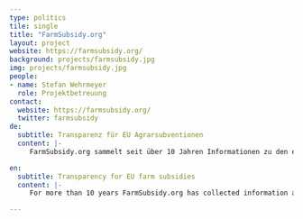 ```yaml
---
type: politics
tile: single
title: "FarmSubsidy.org"
layout: project
website: https://farmsubsidy.org/
background: projects/farmsubsidy.jpg
img: projects/farmsubsidy.jpg
people:
- name: Stefan Wehrmeyer
  role: Projektbetreuung
contact:
  website: https://farmsubsidy.org/
  twitter: farmsubsidy
de:
  subtitle: Transparenz für EU Agrarsubventionen
  content: |-
     FarmSubsidy.org sammelt seit über 10 Jahren Informationen zu den europäischen Agrarsubventionen im Rahmen der Gemeinsamen Agrarpolitik der Europäischen Union. Das Ziel ist Transparenz für eine der größten Haushaltstöpfe der EU mit einem Umfang von über 50 Milliarden Euro im Jahr. Die Open Knowledge Foundation Deutschland betreut das Projekt seit mehreren Jahren und versucht, die Datenbasis aktuell und verfügbar zu halten.

en:
  subtitle: Transparency for EU farm subsidies
  content: |-
     For more than 10 years FarmSubsidy.org has collected information about European farm subsidies in the context of the Common Agricultural Policy (CAP) of the European Union. The goal is financial transparency for one of the largest EU budget items of more than 50 billion Euros a year. The Open Knowledge Foundation Germany has been supporting the project and tries to keep the database up-to-date and available.

---
```

